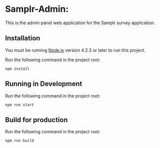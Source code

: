 # Samplr-Admin:

This is the admin panel web application for the Samplr survey application.

## Installation

You must be running [Node.js](https://nodejs.org/en/) version 4.2.3 or later to run this project.

Run the following command in the project root:

`npm install`

## Running in Development
Run the following command in the project root:

`npm run start`

## Build for production
Run the following command in the project root:

`npm run build`
